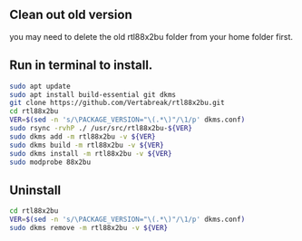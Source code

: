 ## Clean out old version
you may need to delete the old rtl88x2bu folder from your home folder first. 

## Run in terminal to install.
```bash
sudo apt update
sudo apt install build-essential git dkms
git clone https://github.com/Vertabreak/rtl88x2bu.git
cd rtl88x2bu
VER=$(sed -n 's/\PACKAGE_VERSION="\(.*\)"/\1/p' dkms.conf)
sudo rsync -rvhP ./ /usr/src/rtl88x2bu-${VER}
sudo dkms add -m rtl88x2bu -v ${VER}
sudo dkms build -m rtl88x2bu -v ${VER}
sudo dkms install -m rtl88x2bu -v ${VER}
sudo modprobe 88x2bu
```

## Uninstall
```bash
cd rtl88x2bu
VER=$(sed -n 's/\PACKAGE_VERSION="\(.*\)"/\1/p' dkms.conf)
sudo dkms remove -m rtl88x2bu -v ${VER}
```
